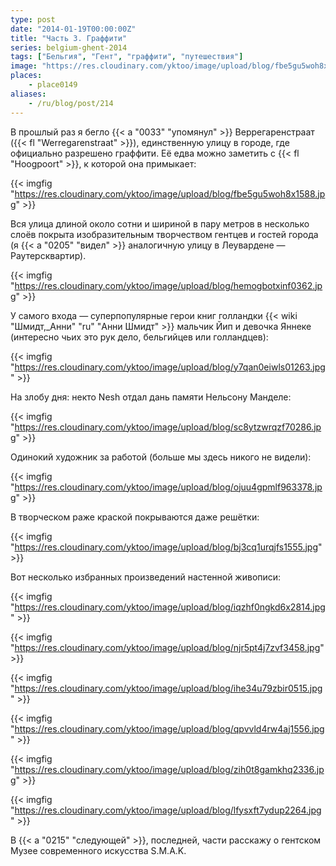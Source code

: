 ```yaml
---
type: post
date: "2014-01-19T00:00:00Z"
title: "Часть 3. Граффити"
series: belgium-ghent-2014
tags: ["Бельгия", "Гент", "граффити", "путешествия"]
image: "https://res.cloudinary.com/yktoo/image/upload/blog/fbe5gu5woh8x1588.jpg"
places:
    - place0149
aliases:
    - /ru/blog/post/214
---
```


В прошлый раз я бегло {{< a "0033" "упомянул" >}} Веррегаренстраат ({{< fl "Werregarenstraat" >}}), единственную улицу в городе, где официально разрешено граффити. Её едва можно заметить с {{< fl "Hoogpoort" >}}, к которой она примыкает:

{{< imgfig "https://res.cloudinary.com/yktoo/image/upload/blog/fbe5gu5woh8x1588.jpg" >}}

<!--more-->

Вся улица длиной около сотни и шириной в пару метров в несколько слоёв покрыта изобразительным творчеством гентцев и гостей города (я {{< a "0205" "видел" >}} аналогичную улицу в Леувардене — Раутерсквартир).

{{< imgfig "https://res.cloudinary.com/yktoo/image/upload/blog/hemogbotxinf0362.jpg" >}}

У самого входа — суперпопулярные герои книг голландки {{< wiki "Шмидт,_Анни" "ru" "Анни Шмидт" >}} мальчик Йип и девочка Яннеке (интересно чьих это рук дело, бельгийцев или голландцев):

{{< imgfig "https://res.cloudinary.com/yktoo/image/upload/blog/y7qan0eiwls01263.jpg" >}}

На злобу дня: некто Nesh отдал дань памяти Нельсону Манделе:

{{< imgfig "https://res.cloudinary.com/yktoo/image/upload/blog/sc8ytzwrqzf70286.jpg" >}}

Одинокий художник за работой (больше мы здесь никого не видели):

{{< imgfig "https://res.cloudinary.com/yktoo/image/upload/blog/ojuu4gpmlf963378.jpg" >}}

В творческом раже краской покрываются даже решётки:

{{< imgfig "https://res.cloudinary.com/yktoo/image/upload/blog/bj3cq1urqjfs1555.jpg" >}}

Вот несколько избранных произведений настенной живописи:

{{< imgfig "https://res.cloudinary.com/yktoo/image/upload/blog/iqzhf0ngkd6x2814.jpg" >}}

{{< imgfig "https://res.cloudinary.com/yktoo/image/upload/blog/njr5pt4j7zvf3458.jpg" >}}

{{< imgfig "https://res.cloudinary.com/yktoo/image/upload/blog/ihe34u79zbir0515.jpg" >}}

{{< imgfig "https://res.cloudinary.com/yktoo/image/upload/blog/qpvvld4rw4aj1556.jpg" >}}

{{< imgfig "https://res.cloudinary.com/yktoo/image/upload/blog/zih0t8gamkhq2336.jpg" >}}

{{< imgfig "https://res.cloudinary.com/yktoo/image/upload/blog/lfysxft7ydup2264.jpg" >}}

В {{< a "0215" "следующей" >}}, последней, части расскажу о гентском Музее современного искусства S.M.A.K.
